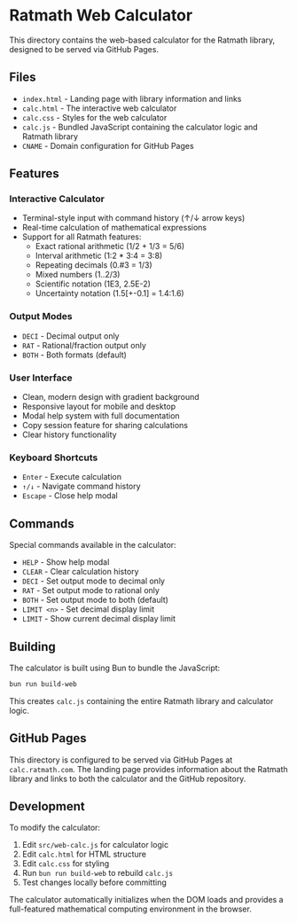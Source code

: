 # Ratmath Web Calculator

This directory contains the web-based calculator for the Ratmath library, designed to be served via GitHub Pages.

## Files

- `index.html` - Landing page with library information and links
- `calc.html` - The interactive web calculator
- `calc.css` - Styles for the web calculator
- `calc.js` - Bundled JavaScript containing the calculator logic and Ratmath library
- `CNAME` - Domain configuration for GitHub Pages

## Features

### Interactive Calculator
- Terminal-style input with command history (↑/↓ arrow keys)
- Real-time calculation of mathematical expressions
- Support for all Ratmath features:
  - Exact rational arithmetic (1/2 + 1/3 = 5/6)
  - Interval arithmetic (1:2 * 3:4 = 3:8)
  - Repeating decimals (0.#3 = 1/3)
  - Mixed numbers (1..2/3)
  - Scientific notation (1E3, 2.5E-2)
  - Uncertainty notation (1.5[+-0.1] = 1.4:1.6)

### Output Modes
- `DECI` - Decimal output only
- `RAT` - Rational/fraction output only  
- `BOTH` - Both formats (default)

### User Interface
- Clean, modern design with gradient background
- Responsive layout for mobile and desktop
- Modal help system with full documentation
- Copy session feature for sharing calculations
- Clear history functionality

### Keyboard Shortcuts
- `Enter` - Execute calculation
- `↑/↓` - Navigate command history
- `Escape` - Close help modal

## Commands

Special commands available in the calculator:

- `HELP` - Show help modal
- `CLEAR` - Clear calculation history
- `DECI` - Set output mode to decimal only
- `RAT` - Set output mode to rational only
- `BOTH` - Set output mode to both (default)
- `LIMIT <n>` - Set decimal display limit
- `LIMIT` - Show current decimal display limit

## Building

The calculator is built using Bun to bundle the JavaScript:

```bash
bun run build-web
```

This creates `calc.js` containing the entire Ratmath library and calculator logic.

## GitHub Pages

This directory is configured to be served via GitHub Pages at `calc.ratmath.com`. The landing page provides information about the Ratmath library and links to both the calculator and the GitHub repository.

## Development

To modify the calculator:

1. Edit `src/web-calc.js` for calculator logic
2. Edit `calc.html` for HTML structure  
3. Edit `calc.css` for styling
4. Run `bun run build-web` to rebuild `calc.js`
5. Test changes locally before committing

The calculator automatically initializes when the DOM loads and provides a full-featured mathematical computing environment in the browser.